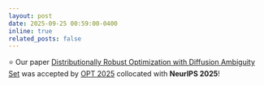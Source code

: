 ```yaml
---
layout: post
date: 2025-09-25 00:59:00-0400
inline: true
related_posts: false
---
```


:star: Our paper [Distributionally Robust Optimization with Diffusion Ambiguity Set]() was accepted by [OPT 2025](https://opt-ml.org/) collocated with **NeurIPS 2025**! 

